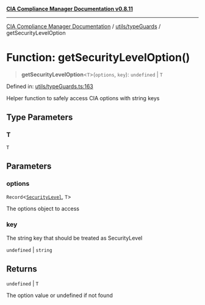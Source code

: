 [**CIA Compliance Manager Documentation v0.8.11**](../../../README.md)

***

[CIA Compliance Manager Documentation](../../../modules.md) / [utils/typeGuards](../README.md) / getSecurityLevelOption

# Function: getSecurityLevelOption()

> **getSecurityLevelOption**\<`T`\>(`options`, `key`): `undefined` \| `T`

Defined in: [utils/typeGuards.ts:163](https://github.com/Hack23/cia-compliance-manager/blob/d6eede30e4f01622fe18187e98b207e9a06a781f/src/utils/typeGuards.ts#L163)

Helper function to safely access CIA options with string keys

## Type Parameters

### T

`T`

## Parameters

### options

`Record`\<[`SecurityLevel`](../../../types/cia/type-aliases/SecurityLevel.md), `T`\>

The options object to access

### key

The string key that should be treated as SecurityLevel

`undefined` | `string`

## Returns

`undefined` \| `T`

The option value or undefined if not found
